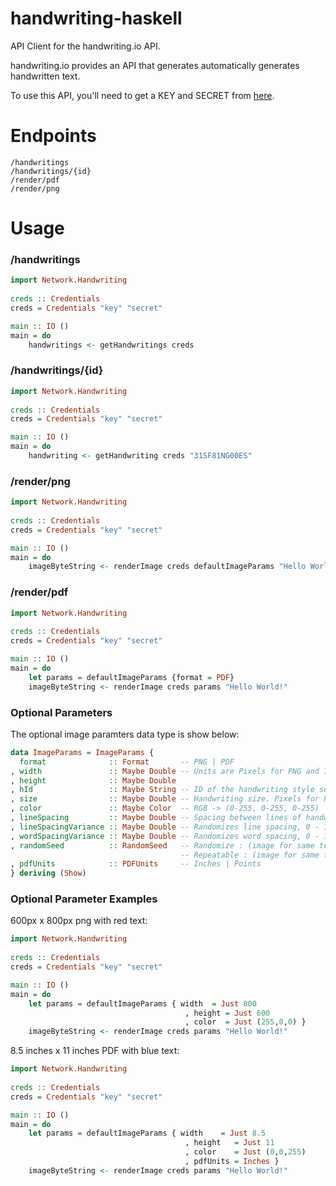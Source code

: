 # handwriting-haskell
API Client for the handwriting.io API.

handwriting.io provides an API that generates automatically generates handwritten text. 

To use this API, you'll need to get a KEY and SECRET from [here](https://handwriting.io).

# Endpoints
```
/handwritings
/handwritings/{id}
/render/pdf
/render/png
```

# Usage
### /handwritings

```hs
import Network.Handwriting
    
creds :: Credentials
creds = Credentials "key" "secret"

main :: IO ()
main = do
	handwritings <- getHandwritings creds
```

### /handwritings/{id}

```hs
import Network.Handwriting
    
creds :: Credentials
creds = Credentials "key" "secret"

main :: IO ()
main = do
	handwriting <- getHandwriting creds "31SF81NG00ES"
```

### /render/png

```hs
import Network.Handwriting
    
creds :: Credentials
creds = Credentials "key" "secret"

main :: IO ()
main = do
	imageByteString <- renderImage creds defaultImageParams "Hello World!"
```

### /render/pdf

```hs
import Network.Handwriting
    
creds :: Credentials
creds = Credentials "key" "secret"

main :: IO ()
main = do
	let params = defaultImageParams {format = PDF}
	imageByteString <- renderImage creds params "Hello World!"
```

### Optional Parameters

The optional image paramters data type is show below:
```hs
data ImageParams = ImageParams {
  format              :: Format       -- PNG | PDF
, width               :: Maybe Double -- Units are Pixels for PNG and Inches or Points for PDF
, height              :: Maybe Double 
, hId                 :: Maybe String -- ID of the handwriting style selected
, size                :: Maybe Double -- Handwriting size. Pixels for PNG, Inches or Points for PDF
, color               :: Maybe Color  -- RGB -> (0-255, 0-255, 0-255)
, lineSpacing         :: Maybe Double -- Spacing between lines of handwriting. Between 0 and 5
, lineSpacingVariance :: Maybe Double -- Randomizes line spacing, 0 - 1
, wordSpacingVariance :: Maybe Double -- Randomizes word spacing, 0 - 1
, randomSeed          :: RandomSeed   -- Randomize : (image for same text is DIFFERENT on every call) 
									  -- Repeatable : (image for same text is the SAME on every call)
, pdfUnits            :: PDFUnits     -- Inches | Points
} deriving (Show)
```

### Optional Parameter Examples

600px x 800px png with red text:
```hs
import Network.Handwriting
    
creds :: Credentials
creds = Credentials "key" "secret"

main :: IO ()
main = do
	let params = defaultImageParams { width  = Just 800
                                       , height = Just 600
                                       , color  = Just (255,0,0) }
	imageByteString <- renderImage creds params "Hello World!"
```

8.5 inches x 11 inches PDF with blue text:
```hs
import Network.Handwriting
    
creds :: Credentials
creds = Credentials "key" "secret"

main :: IO ()
main = do
	let params = defaultImageParams { width    = Just 8.5
                                       , height   = Just 11
                                       , color    = Just (0,0,255)
                                       , pdfUnits = Inches }
	imageByteString <- renderImage creds params "Hello World!"
```
